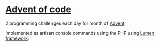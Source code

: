 # [Advent of code](https://adventofcode.com/)

2 programming challenges each day for month of [Advent](https://adventofcode.com/).

Implemented as artisan console commands using the PHP using [Lumen framework](https://lumen.laravel.com/docs).

